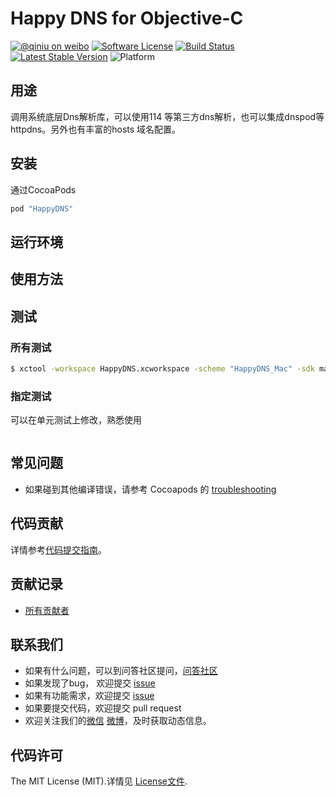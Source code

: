 # Happy DNS for Objective-C

[![@qiniu on weibo](http://img.shields.io/badge/weibo-%40qiniutek-blue.svg)](http://weibo.com/qiniutek)
[![Software License](https://img.shields.io/badge/license-MIT-brightgreen.svg)](LICENSE.md)
[![Build Status](https://travis-ci.org/qiniu/happy-dns-objc.svg?branch=master)](https://travis-ci.org/qiniu/happy-dns-objc)
[![Latest Stable Version](http://img.shields.io/cocoapods/v/HappyDNS.svg)](https://github.com/qiniu/happy-dns-objc/releases)
![Platform](http://img.shields.io/cocoapods/p/HappyDNS.svg)

## 用途

调用系统底层Dns解析库，可以使用114 等第三方dns解析，也可以集成dnspod等httpdns。另外也有丰富的hosts 域名配置。

## 安装

通过CocoaPods

```ruby
pod "HappyDNS"
```

## 运行环境


## 使用方法


## 测试


### 所有测试

``` bash
$ xctool -workspace HappyDNS.xcworkspace -scheme "HappyDNS_Mac" -sdk macosx -configuration Release test -test-sdk macosx
```

### 指定测试

可以在单元测试上修改，熟悉使用

``` bash
```

## 常见问题

- 如果碰到其他编译错误，请参考 Cocoapods 的 [troubleshooting](http://guides.cocoapods.org/using/troubleshooting.html)

## 代码贡献

详情参考[代码提交指南](https://github.com/qiniu/happy-dns-objc/blob/master/CONTRIBUTING.md)。

## 贡献记录

- [所有贡献者](https://github.com/qiniu/happy-dns-objc/contributors)

## 联系我们

- 如果有什么问题，可以到问答社区提问，[问答社区](http://qiniu.segmentfault.com/)
- 如果发现了bug， 欢迎提交 [issue](https://github.com/qiniu/happy-dns-objc/issues)
- 如果有功能需求，欢迎提交 [issue](https://github.com/qiniu/happy-dns-objc/issues)
- 如果要提交代码，欢迎提交 pull request
- 欢迎关注我们的[微信](http://www.qiniu.com/#weixin) [微博](http://weibo.com/qiniutek)，及时获取动态信息。

## 代码许可

The MIT License (MIT).详情见 [License文件](https://github.com/qiniu/happy-dns-objc/blob/master/LICENSE).
